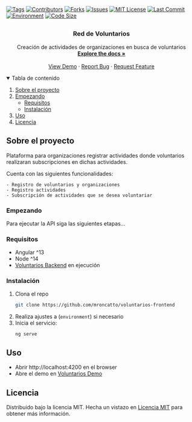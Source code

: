   <!-- PROJECT SHIELDS -->
[![Tags][tag-shield]][tag-url]
[![Contributors][contributors-shield]][contributors-url]
[![Forks][forks-shield]][forks-url]
[![Issues][issues-shield]][issues-url]
[![MIT License][license-shield]][license-url]
[![Last Commit][lastcommit-shield]][lastcommit-url]
[![Environment][environment-shield]][environment-url]
[![Code Size][codesize-shield]][codesize-url]

## 

<p align="center">

<h3 align="center">Red de Voluntarios</h3>

  <p align="center">
    Creación de actividades de organizaciones en busca de voluntarios
    <br />
    <a href="https://github.com/mroncatto/voluntarios-frontend"><strong>Explore the docs »</strong></a>
    <br />
    <br />
    <a href="https://github.com/mroncatto/voluntarios-frontend">View Demo</a>
    ·
    <a href="https://github.com/mroncatto/voluntarios-frontend/issues">Report Bug</a>
    ·
    <a href="https://github.com/mroncatto/voluntarios-frontend/issues">Request Feature</a>
  </p>
</p>

<!-- TABLE OF CONTENTS -->
<details open="open">
  <summary>Tabla de contenido</summary>
  <ol>
    <li>
      <a href="#sobre-el-proyecto">Sobre el proyecto</a>
    </li>
    <li>
      <a href="#empezando">Empezando</a>
      <ul>
        <li><a href="#requisitos">Requisitos</a></li>
        <li><a href="#instalación">Instalación</a></li>
      </ul>
    </li>
    <li><a href="#uso">Uso</a></li>
    <li><a href="#licencia">Licencia</a></li>
  </ol>
</details>

<!-- ABOUT THE PROJECT -->
## Sobre el proyecto
Plataforma para organizaciones registrar actividades donde voluntarios realizaran subscripciones en dichas actividades.

Cuenta con las siguientes funcionalidades:
```
- Registro de voluntarios y organizaciones
- Registro actividades
- Subscripción de actividades que se desea voluntariar
```

<!-- GETTING STARTED -->
### Empezando

Para ejecutar la API siga las siguientes etapas...



### Requisitos

* Angular ^13
* Node ^14
* [Voluntarios Backend](https://github.com/mroncatto/voluntarios-backend) en ejecución

### Instalación

1. Clona el repo
   ```sh
   git clone https://github.com/mroncatto/voluntarios-frontend
    ```
2. Realiza ajustes a (`environment`) si necesario
3. Inicia el servicio:
    ```
    ng serve
    ```

<!-- USAGE EXAMPLES -->
## Uso

- Abrir http://localhost:4200 en el browser
- Abre el demo en [Voluntarios Demo](https://)

<!-- LICENSE -->
## Licencia

Distribuido bajo la licencia MIT. Hecha un vistazo en [Licencia MIT](https://github.com/mroncatto/voluntarios-frontend/blob/main/LICENSE) para obtener más información.


<!-- MARKDOWN LINKS & IMAGES -->
<!-- https://www.markdownguide.org/basic-syntax/#reference-style-links -->
[contributors-shield]: https://img.shields.io/github/contributors/mroncatto/voluntarios-frontend?style=flat
[contributors-url]: https://github.com/mroncatto/voluntarios-frontend/graphs/contributors
[forks-shield]: https://img.shields.io/github/forks/mroncatto/voluntarios-frontend.svg?style=flat
[forks-url]: https://github.com/mroncatto/voluntarios-frontend/network/members
[tag-shield]: https://img.shields.io/github/v/tag/mroncatto/voluntarios-frontend
[tag-url]: https://github.com/mroncatto/voluntarios-frontend/tags
[issues-shield]: https://img.shields.io/github/issues/mroncatto/voluntarios-frontend.svg?style=flat
[issues-url]: https://github.com/mroncatto/voluntarios-frontend/issues
[license-shield]: https://img.shields.io/github/license/mroncatto/voluntarios-frontend
[license-url]: https://github.com/mroncatto/voluntarios-frontend/blob/main/LICENSE
[lastcommit-shield]: https://img.shields.io/github/last-commit/mroncatto/voluntarios-frontend
[lastcommit-url]: https://github.com/mroncatto/voluntarios-frontend/commits/main
[environment-shield]: https://img.shields.io/github/deployments/mroncatto/voluntarios-frontend/voluntarios-frontend
[environment-url]: https://github.com/mroncatto/voluntarios-frontend
[codesize-shield]: https://img.shields.io/github/languages/code-size/mroncatto/voluntarios-frontend
[codesize-url]: https://github.com/mroncatto/voluntarios-frontend
